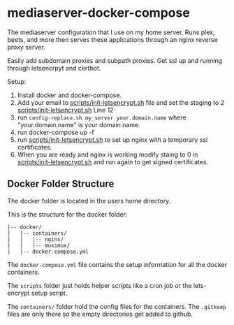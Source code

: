 # mediaserver-docker-compose
The mediaserver configuration that I use on my home server. Runs plex, beets, and more then serves these applications through an nginx reverse proxy server. 

Easily add subdomain proxies and subpath proxies. Get ssl up and running through letsencrpyt and certbot.

Setup:  
1. Install docker and docker-compose.  
2. Add your email to [scripts/init-letsencrypt.sh](scripts/init-letsencrypt.sh) file and set the staging to 2  
[scripts/init-letsencrypt.sh](scripts/init-letsencrypt.sh) Line 12  
3. run ```config-replace.sh my_server your.domain.name``` where "your.domain.name" is your domain name.  
4. run docker-compose up -f  
5. run [scripts/init-letsencrypt.sh](scripts/init-letsencrypt.sh) to set up nginx with a temporary ssl certificates.  
6. When you are ready and nginx is working modify staing to 0 in [scripts/init-letsencrypt.sh](scripts/init-letsencrypt.sh) and run again to get signed certificates.  

## Docker Folder Structure
The docker folder is located in the users home directory.

This is the structure for the docker folder:
```
|-- docker/
|   |-- containers/
|   |   |-- nginx/
|   |   |-- muximux/
|   |-- docker-compose.yml
```

The `docker-compose.yml` file contains the setup information for all the docker containers.

The `scripts` folder just holds helper scripts like a cron job or the lets-encrypt setup script.

The `containers/` folder hold the config files for the containers. The `.gitkeep` files are only there so the empty directories get added to github.



  
